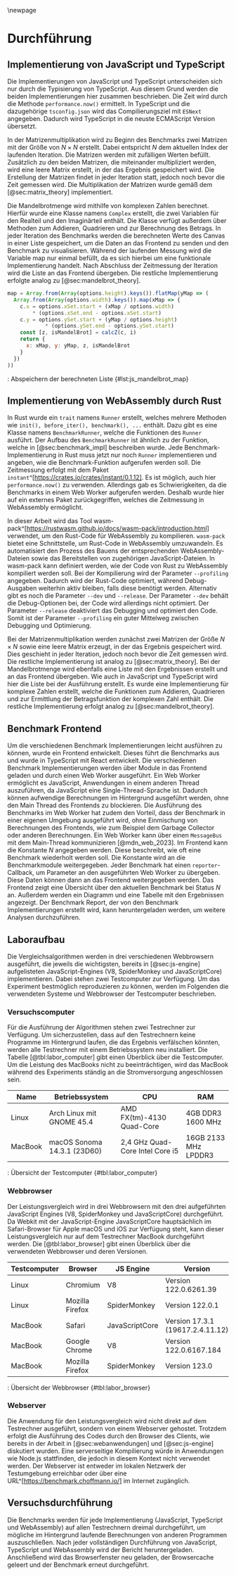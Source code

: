 \newpage

# Durchführung

## Implementierung von JavaScript und TypeScript
Die Implementierungen von JavaScript und TypeScript unterscheiden sich nur durch die Typisierung von TypeScript. Aus diesem Grund werden die beiden Implementierungen hier zusammen beschrieben. Die Zeit wird durch die Methode `performance.now()` ermittelt. In TypeScript und die dazugehörige `tsconfig.json` wird das Compilierungsziel mit `ESNext` angegeben. Dadurch wird TypeScript in die neuste ECMAScript Version übersetzt.

In der Matrizenmultiplikation wird zu Beginn des Benchmarks zwei Matrizen mit der Größe von $N \times N$ erstellt. Dabei entspricht $N$ dem aktuellen Index der laufenden Iteration. Die Matrizen werden mit zufälligen Werten befüllt. Zusätzlich zu den beiden Matrizen, die miteinander multipliziert werden, wird eine leere Matrix erstellt, in der das Ergebnis gespeichert wird. Die Erstellung der Matrizen findet in jeder Iteration statt, jedoch noch bevor die Zeit gemessen wird. Die Multiplikation der Matrizen wurde gemäß dem [@sec:matrix_theory] implementiert. 

Die Mandelbrotmenge wird mithilfe von komplexen Zahlen berechnet. Hierfür wurde eine Klasse namens `Complex` erstellt, die zwei Variablen für den Realteil und den Imaginärteil enthält. Die Klasse verfügt außerdem über Methoden zum Addieren, Quadrieren und zur Berechnung des Betrags. In jeder Iteration des Benchmarks werden die berechneten Werte des Canvas in einer Liste gespeichert, um die Daten an das Frontend zu senden und den Benchmark zu visualisieren. Während der laufenden Messung wird die Variable map nur einmal befüllt, da es sich hierbei um eine funktionale Implementierung handelt. Nach Abschluss der Zeitmessung der Iteration wird die Liste an das Frontend übergeben. Die restliche Implementierung erfolgte analog zu [@sec:mandelbrot_theory].

```js
map = Array.from(Array(options.height).keys()).flatMap(yMap => (
  Array.from(Array(options.width).keys()).map(xMap => {
    c.x = options.xSet.start + (xMap / options.width)
        * (options.xSet.end - options.xSet.start)
    c.y = options.ySet.start + (yMap / options.height)
            * (options.ySet.end - options.ySet.start)
    const [z, isMandelBrot] = calcZ(c, i)
    return {
      x: xMap, y: yMap, z, isMandelBrot
    }
  })
))
```
: Abspeichern der berechneten Liste {#lst:js_mandelbrot_map}

## Implementierung von WebAssembly durch Rust
In Rust wurde ein `trait` namens `Runner` erstellt, welches mehrere Methoden wie `init(), before_iter(), benchmark(), ...` enthält. Dazu gibt es eine Klasse namens `BenchmarkRunner`, welche die Funktionen des `Runner` ausführt. Der Aufbau des `BenchmarkRunner` ist ähnlich zu der Funktion, welche in [@sec:benchmark_impl] beschreiben wurde. Jede Benchmark-Implementierung in Rust muss jetzt nur noch `Runner` implementieren und angeben, wie die Benchmark-Funktion aufgerufen werden soll. Die Zeitmessung erfolgt mit dem Paket `instant`^[https://crates.io/crates/instant/0.1.12]. Es ist möglich, auch hier `performance.now()` zu verwenden. Allerdings gab es Schwierigkeiten, da die Benchmarks in einem Web Worker aufgerufen werden. Deshalb wurde hier auf ein externes Paket zurückgegriffen, welches die Zeitmessung in WebAssembly ermöglicht.

In dieser Arbeit wird das Tool wasm-pack^[https://rustwasm.github.io/docs/wasm-pack/introduction.html] verwendet, um den Rust-Code für WebAssembly zu kompilieren. `wasm-pack` bietet eine Schnittstelle, um Rust-Code in WebAssembly umzuwandeln. Es automatisiert den Prozess des Bauens der entsprechenden WebAssembly-Dateien sowie das Bereitstellen von zugehörigen JavaScript-Dateien. In wasm-pack kann definiert werden, wie der Code von Rust zu WebAssembly kompiliert werden soll. Bei der Kompilierung wird der Parameter `--profiling` angegeben. Dadurch wird der Rust-Code optimiert, während Debug-Ausgaben weiterhin aktiv bleiben, falls diese benötigt werden.   Alternativ gibt es noch die Parameter `--dev` und `--release`. Der Parameter `--dev` behält die Debug-Optionen bei, der Code wird allerdings nicht optimiert. Der Parameter `--release` deaktiviert das Debugging und optimiert den Code. Somit ist der Parameter `--profiling` ein guter Mittelweg zwischen Debugging und Optimierung. 

Bei der Matrizenmultiplikation werden zunächst zwei Matrizen der Größe $N \times N$ sowie eine leere Matrix erzeugt, in der das Ergebnis gespeichert wird. Dies geschieht in jeder Iteration, jedoch noch bevor die Zeit gemessen wird. Die restliche Implementierung ist analog zu [@sec:matrix_theory]. Bei der Mandelbrotmenge wird ebenfalls eine Liste mit den Ergebnissen erstellt und an das Frontend übergeben. Wie auch in JavaScript und TypeScript wird hier die Liste bei der Ausführung erstellt. Es wurde eine Implementierung für komplexe Zahlen erstellt, welche die Funktionen zum Addieren, Quadrieren und zur Ermittlung der Betragsfunktion der komplexen Zahl enthält. Die restliche Implementierung erfolgt analog zu [@sec:mandelbrot_theory].

## Benchmark Frontend
Um die verschiedenen Benchmark Implementierungen leicht ausführen zu können, wurde ein Frontend entwickelt. Dieses führt die Benchmarks aus und wurde in TypeScript mit React entwickelt. Die verschiedenen Benchmark Implementierungen werden über Module in das Frontend geladen und durch einen Web Worker ausgeführt. Ein Web Worker ermöglicht es JavaScript, Anwendungen in einem anderen Thread auszuführen, da JavaScript eine Single-Thread-Sprache ist. Dadurch können aufwendige Berechnungen im Hintergrund ausgeführt werden, ohne den Main Thread des Frontends zu blockieren. Die Ausführung des Benchmarks im Web Worker hat zudem den Vorteil, dass der Benchmark in einer eigenen Umgebung ausgeführt wird, ohne Einmischung von Berechnungen des Frontends, wie zum Beispiel dem Garbage Collector oder anderen Berechnungen. Ein Web Worker kann über einen `MessageBus` mit dem Main-Thread kommunizieren [@mdn_web_2023]. Im Frontend kann die Konstante $N$ angegeben werden. Diese beschreibt, wie oft eine Benchmark wiederholt werden soll. Die Konstante wird an die Benchmarkmodule weitergegeben. Jeder Benchmark hat einen `reporter`-Callback, um Parameter an den ausgeführten Web Worker zu übergeben. Diese Daten können dann an das Frontend weitergegeben werden. Das Frontend zeigt eine Übersicht über den aktuellen Benchmark bei Status $N$ an. Außerdem werden ein Diagramm und eine Tabelle mit den Ergebnissen angezeigt. Der Benchmark Report, der von den Benchmark Implementierungen erstellt wird, kann heruntergeladen werden, um weitere Analysen durchzuführen.

## Laboraufbau
Die Vergleichsalgorithmen werden in drei verschiedenen Webbrowsern ausgeführt, die jeweils die wichtigsten, bereits in [@sec:js-engine] aufgelisteten JavaScript-Engines (V8, SpiderMonkey und JavaScriptCore) implementieren. Dabei stehen zwei Testcomputer zur Verfügung. Um das Experiment bestmöglich reproduzieren zu können, werden im Folgenden die verwendeten Systeme und Webbrowser der Testcomputer beschrieben. 

### Versuchscomputer
Für die Ausführung der Algorithmen stehen zwei Testrechner zur Verfügung. Um sicherzustellen, dass auf den Testrechnern keine Programme im Hintergrund laufen,
die das Ergebnis verfälschen könnten, werden alle Testrechner mit einem Betriebssystem neu installiert.
Die Tabelle [@tbl:labor_computer] gibt einen Überblick über die Testcomputer. Um die Leistung des MacBooks nicht zu beeinträchtigen, wird das MacBook
während des Experiments ständig an die Stromversorgung angeschlossen sein.

| Name    | Betriebssystem | CPU | RAM |
| ------- | ------------------ | ---------------- | -------------------- |
| Linux   | Arch Linux mit GNOME 45.4   | AMD FX(tm)-4130 Quad-Core       | 4GB DDR3 1600 MHz    |
| MacBook | macOS Sonoma 14.3.1 (23D60) | 2,4 GHz Quad-Core Intel Core i5 | 16GB 2133 MHz LPDDR3 |

: Übersicht der Testcomputer {#tbl:labor_computer}

### Webbrowser
Der Leistungsvergleich wird in drei Webbrowsern mit den drei aufgeführten JavaScript Engines (V8, SpiderMonkey und JavaScriptCore) durchgeführt. Da Webkit mit 
der JavaScript-Engine JavaScriptCore hauptsächlich im Safari-Browser für Apple macOS und iOS zur Verfügung steht, kann dieser Leistungsvergleich nur auf dem
Testrechner MacBook durchgeführt werden. Die [@tbl:labor_browser] gibt einen Überblick über die verwendeten Webbrowser und deren Versionen.

| Testcomputer | Browser    | JS Engine | Version |
| ------------ | --------------- | -------------- | -------------------------------- |
| Linux   | Chromium        | V8             | Version 122.0.6261.39            |
| Linux   | Mozilla Firefox | SpiderMonkey   | Version 122.0.1                  |
| MacBook | Safari          | JavaScriptCore | Version 17.3.1 (19617.2.4.11.12) |
| MacBook | Google Chrome   | V8             | Version 122.0.6167.184           |
| MacBook | Mozilla Firefox | SpiderMonkey   | Version 123.0                    |
: Übersicht der Webbrowser {#tbl:labor_browser}

### Webserver
Die Anwendung für den Leistungsvergleich wird nicht direkt auf dem Testrechner ausgeführt, sondern von einem Webserver gehostet. Trotzdem erfolgt die Ausführung des Codes durch den Browser des Clients, wie bereits in der Arbeit in [@sec:webanwendungen] und [@sec:js-engine] diskutiert wurden. Eine serverseitige Kompilierung würde in Anwendungen wie Node.js stattfinden, die jedoch in diesem Kontext nicht verwendet werden. Der Webserver ist entweder im lokalen Netzwerk der Testumgebung erreichbar oder über eine URL^[https://benchmark.choffmann.io/] im Internet zugänglich.

## Versuchsdurchführung
Die Benchmarks werden für jede Implementierung (JavaScript, TypeScript und WebAssembly) auf allen Testrechnern dreimal durchgeführt, um mögliche im Hintergrund laufende Berechnungen von anderen Programmen auszuschließen. Nach jeder vollständigen Durchführung von JavaScript, TypeScript und WebAssembly wird der Bericht heruntergeladen. Anschließend wird das Browserfenster neu geladen, der Browsercache geleert und der Benchmark erneut durchgeführt. 

